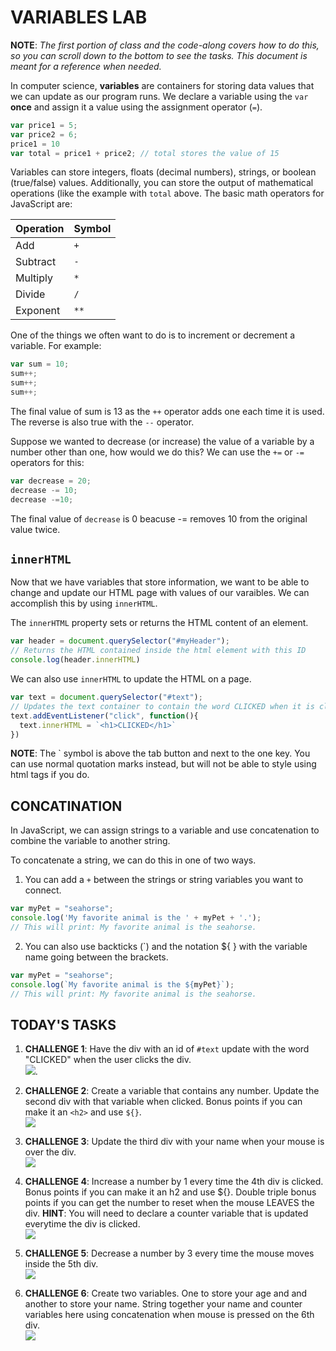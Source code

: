 VARIABLES LAB
==================
**NOTE**: *The first portion of class and the code-along covers how to do this, so you can scroll down to the bottom to see the tasks. This document is meant for a reference when needed.*

In computer science, **variables** are containers for storing data values that we can update as our program runs. We declare a variable using the `var` **once** and assign it a value using the assignment operator (`=`).

```javascript
var price1 = 5;
var price2 = 6;
price1 = 10
var total = price1 + price2; // total stores the value of 15
```

Variables can store integers, floats (decimal numbers), strings, or boolean (true/false) values. Additionally, you can store the output of mathematical operations (like the example with `total` above. The basic math operators for JavaScript are: 

Operation | Symbol|
------------ | -------------
Add| `+` | 
Subtract | `-`|
Multiply | `*`|
Divide | `/`| 
Exponent | `**`|

One of the things we often want to do is to increment or decrement a variable. For example:
```javascript
var sum = 10;
sum++;
sum++;
sum++;
```
The final value of sum is 13 as the `++` operator adds one each time it is used. The reverse is also true with the `--` operator.

Suppose we wanted to decrease (or increase) the value of a variable by a number other than one, how would we do this? We can use the `+=` or `-=` operators for this:
```javascript
var decrease = 20;
decrease -= 10;
decrease -=10;
```
The final value of `decrease` is 0 beacuse -= removes 10 from the original value twice.

`innerHTML`
--------------
Now that we have variables that store information, we want to be able to change and update our HTML page with values of our varaibles. We can accomplish this by using `innerHTML`. 

The `innerHTML` property sets or returns the HTML content of an element.
```javascript
var header = document.querySelector("#myHeader");
// Returns the HTML contained inside the html element with this ID
console.log(header.innerHTML)
```
We can also use `innerHTML` to update the HTML on a page.
```javascript
var text = document.querySelector("#text");
// Updates the text container to contain the word CLICKED when it is clicked.
text.addEventListener("click", function(){
  text.innerHTML = `<h1>CLICKED</h1>`
})
```
**NOTE**: The ` symbol is above the tab button and next to the one key. You can use normal quotation marks instead, but will not be able to style using html tags if you do.

CONCATINATION
--------------
In JavaScript, we can assign strings to a variable and use concatenation to combine the variable to another string.

To concatenate a string, we can do this in one of two ways. 
1. You can add a `+` between the strings or string variables you want to connect.
```javascript
var myPet = "seahorse";
console.log('My favorite animal is the ' + myPet + '.'); 
// This will print: My favorite animal is the seahorse.
```
2. You can also use backticks (`) and the notation ${ } with the variable name going between the brackets.
```javascript
var myPet = "seahorse";
console.log(`My favorite animal is the ${myPet}`);
// This will print: My favorite animal is the seahorse.

```
TODAY'S TASKS
--------------
1. **CHALLENGE 1**: Have the div with an id of `#text` update with the word "CLICKED" when the user clicks the div.  
![](https://media.giphy.com/media/SWVvSghZq06AwpCKLD/giphy.gif). 

2. **CHALLENGE 2**: Create a variable that contains any number. Update the second div with that variable when clicked. Bonus points if you can make it an `<h2>` and use `${}`.  
![](https://media.giphy.com/media/hWRPlCho1aQSwZR1go/giphy.gif)

3. **CHALLENGE 3**: Update the third div with your name when your mouse is over the div.  
![](https://media.giphy.com/media/QUMJz37ERU3a2Hdm1m/giphy.gif)

4. **CHALLENGE 4**: Increase a number by 1 every time the 4th div is clicked. Bonus points if you can make it an h2 and use ${}. Double triple bonus points if you can get the number to reset when the mouse LEAVES the div.
**HINT**: You will need to declare a counter variable that is updated everytime the div is clicked.  
![](https://media.giphy.com/media/JrB6MwsqVrN766OEsG/giphy.gif)

5. **CHALLENGE 5**: Decrease a number by 3 every time the mouse moves inside the 5th div.  
![](https://media.giphy.com/media/KBDyTcJJ8sNtnir4MN/giphy.gif)

6. **CHALLENGE 6**: Create two variables. One to store your age and and another to store your name. String together your name and counter variables here using concatenation when mouse is pressed on the 6th div.  
![](https://media.giphy.com/media/f9qtdLSrGRUcrDEUce/giphy.gif)